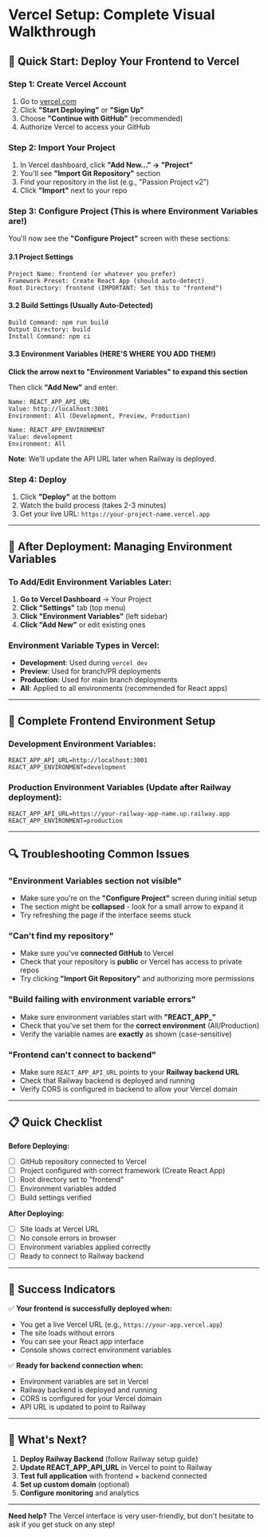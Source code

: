 # Vercel Setup: Complete Visual Walkthrough

## 🎯 **Quick Start: Deploy Your Frontend to Vercel**

### **Step 1: Create Vercel Account**
1. Go to [vercel.com](https://vercel.com)
2. Click **"Start Deploying"** or **"Sign Up"**
3. Choose **"Continue with GitHub"** (recommended)
4. Authorize Vercel to access your GitHub

### **Step 2: Import Your Project**
1. In Vercel dashboard, click **"Add New..." → "Project"**
2. You'll see **"Import Git Repository"** section
3. Find your repository in the list (e.g., "Passion Project v2")
4. Click **"Import"** next to your repo

### **Step 3: Configure Project (This is where Environment Variables are!)**

You'll now see the **"Configure Project"** screen with these sections:

#### **3.1 Project Settings**
```
Project Name: frontend (or whatever you prefer)
Framework Preset: Create React App (should auto-detect)
Root Directory: frontend (IMPORTANT: Set this to "frontend")
```

#### **3.2 Build Settings (Usually Auto-Detected)**
```
Build Command: npm run build
Output Directory: build
Install Command: npm ci
```

#### **3.3 Environment Variables (HERE'S WHERE YOU ADD THEM!)**
**Click the arrow next to "Environment Variables" to expand this section**

Then click **"Add New"** and enter:

```
Name: REACT_APP_API_URL
Value: http://localhost:3001
Environment: All (Development, Preview, Production)

Name: REACT_APP_ENVIRONMENT  
Value: development
Environment: All
```

**Note**: We'll update the API URL later when Railway is deployed.

### **Step 4: Deploy**
1. Click **"Deploy"** at the bottom
2. Watch the build process (takes 2-3 minutes)
3. Get your live URL: `https://your-project-name.vercel.app`

---

## 🔧 **After Deployment: Managing Environment Variables**

### **To Add/Edit Environment Variables Later:**

1. **Go to Vercel Dashboard** → Your Project
2. **Click "Settings"** tab (top menu)
3. **Click "Environment Variables"** (left sidebar)
4. **Click "Add New"** or edit existing ones

### **Environment Variable Types in Vercel:**
- **Development**: Used during `vercel dev`
- **Preview**: Used for branch/PR deployments
- **Production**: Used for main branch deployments
- **All**: Applied to all environments (recommended for React apps)

---

## 🚀 **Complete Frontend Environment Setup**

### **Development Environment Variables:**
```
REACT_APP_API_URL=http://localhost:3001
REACT_APP_ENVIRONMENT=development
```

### **Production Environment Variables (Update after Railway deployment):**
```
REACT_APP_API_URL=https://your-railway-app-name.up.railway.app
REACT_APP_ENVIRONMENT=production
```

---

## 🔍 **Troubleshooting Common Issues**

### **"Environment Variables section not visible"**
- Make sure you're on the **"Configure Project"** screen during initial setup
- The section might be **collapsed** - look for a small arrow to expand it
- Try refreshing the page if the interface seems stuck

### **"Can't find my repository"**
- Make sure you've **connected GitHub** to Vercel
- Check that your repository is **public** or Vercel has access to private repos
- Try clicking **"Import Git Repository"** and authorizing more permissions

### **"Build failing with environment variable errors"**
- Make sure environment variables start with **"REACT_APP_"**
- Check that you've set them for the **correct environment** (All/Production)
- Verify the variable names are **exactly** as shown (case-sensitive)

### **"Frontend can't connect to backend"**
- Make sure `REACT_APP_API_URL` points to your **Railway backend URL**
- Check that Railway backend is deployed and running
- Verify CORS is configured in backend to allow your Vercel domain

---

## 📋 **Quick Checklist**

**Before Deploying:**
- [ ] GitHub repository connected to Vercel
- [ ] Project configured with correct framework (Create React App)
- [ ] Root directory set to "frontend"
- [ ] Environment variables added
- [ ] Build settings verified

**After Deploying:**
- [ ] Site loads at Vercel URL
- [ ] No console errors in browser
- [ ] Environment variables applied correctly
- [ ] Ready to connect to Railway backend

---

## 🎉 **Success Indicators**

✅ **Your frontend is successfully deployed when:**
- You get a live Vercel URL (e.g., `https://your-app.vercel.app`)
- The site loads without errors
- You can see your React app interface
- Console shows correct environment variables

✅ **Ready for backend connection when:**
- Environment variables are set in Vercel
- Railway backend is deployed and running
- CORS is configured for your Vercel domain
- API URL is updated to point to Railway

---

## 🔗 **What's Next?**

1. **Deploy Railway Backend** (follow Railway setup guide)
2. **Update REACT_APP_API_URL** in Vercel to point to Railway
3. **Test full application** with frontend + backend connected
4. **Set up custom domain** (optional)
5. **Configure monitoring** and analytics

---

**Need help?** The Vercel interface is very user-friendly, but don't hesitate to ask if you get stuck on any step! 